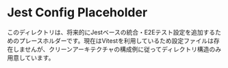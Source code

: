 # Jest Config Placeholder

このディレクトリは、将来的にJestベースの統合・E2Eテスト設定を追加するためのプレースホルダーです。現在はVitestを利用しているため設定ファイルは存在しませんが、クリーンアーキテクチャの構成例に従ってディレクトリ構造のみ用意しています。
